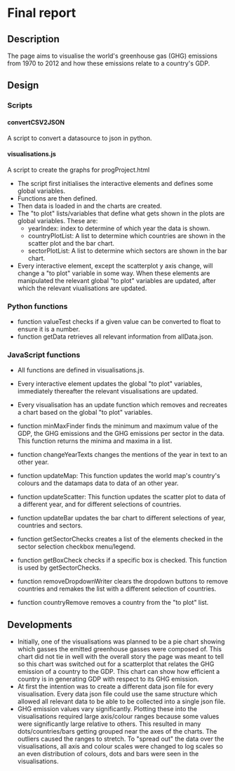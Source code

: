# Final report
## Description
The page aims to visualise the world's greenhouse gas (GHG) emissions from 1970
to 2012 and how these emissions relate to a country's GDP.

## Design
### Scripts
#### convertCSV2JSON
A script to convert a datasource to json in python.

#### visualisations.js
A script to create the graphs for progProject.html
- The script first initialises the interactive elements and defines some
global variables.
- Functions are then defined.
- Then data is loaded in and the charts are created.
- The "to plot" lists/variables that define what gets shown in the plots are
global variables. These are:
  - yearIndex: index to determine of which year the data is shown.
  - countryPlotList: A list to determine which countries are shown in the
  scatter plot and the bar chart.
  - sectorPlotList: A list to determine which sectors are shown in the bar
  chart.
- Every interactive element, except the scatterplot y axis change, will change a
 "to plot" variable in some way. When these elements are manipulated the
relevant global "to plot" variables are updated, after which the relevant
viualisations are updated.

### Python functions
- function valueTest checks if a given value can be converted to float to ensure
it is a number.
- function getData retrieves all relevant information from allData.json.

### JavaScript functions
- All functions are defined in visualisations.js.
- Every interactive element updates the global "to plot" variables, immediately
thereafter the relevant visualisations are updated.
- Every visualisation has an update function which removes and recreates a chart
based on the global "to plot" variables.


- function minMaxFinder finds the minimum and maximum value of the GDP, the GHG
emissions and the GHG emissions per sector in the data. This function returns
the minima and maxima in a list.
- function changeYearTexts changes the mentions of the year in text to an other
year.
- function updateMap: This function updates the world map's country's colours
and the datamaps data to data of an other year.
- function updateScatter: This function updates the scatter plot to data
of a different year, and for different selections of countries.
- function updateBar updates the bar chart to different selections of year,
countries and sectors.
- function getSectorChecks creates a list of the elements checked in the sector
selection checkbox menu/legend.
- function getBoxCheck checks if a specific box is checked. This function is
used by getSectorChecks.
- function removeDropdownWriter clears the dropdown buttons to remove countries
and remakes the list with a different selection of countries.
- function countryRemove removes a country from the "to plot" list.

## Developments
- Initially, one of the visualisations was planned to be a pie chart showing
which gasses the emitted greenhouse gasses were composed of. This chart did not
tie in well with the overall story the page was meant to tell so this chart was
switched out for a scatterplot that relates the GHG emission of a country to
the GDP. This chart can show how efficient a country is in generating GDP with
respect to its GHG emission.
- At first the intention was to create a different data json file for every
visualisation. Every data json file could use the same structure which allowed
all relevant data to be able to be collected into a single json file.
- GHG emission values vary significantly. Plotting these into the visualisations
required large axis/colour ranges because some values were significantly large
relative to others. This resulted in many dots/countries/bars getting grouped
near the axes of the charts. The outliers caused the ranges to stretch.
To "spread out" the data over the visualisations, all axis and colour scales
were changed to log scales so an even distribution of colours, dots and bars
were seen in the visualisations.
